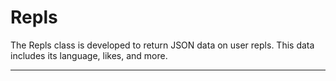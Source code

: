 # Repls

The Repls class is developed to return JSON data on user repls. This data includes its language, likes, and more.

---- 